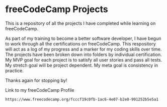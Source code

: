 # freeCodeCamp Projects

This is a repository of all the projects I have completed while learning on freeCodeCamp.

As part of my training to become a better software developer, I have begun to work through all the certifications on freeCodeCamp. This
respository will act as a log of my progress and a marker for my coding skills over time. The projects have been broken
down into folders by individual certification. My MVP goal for each project is to satisfy all user stories and pass all tests. My stretch goal will be project dependent. My meta goal is consistency in practice.

Thanks again for stopping by!

Link to my freeCodeCamp Profile
``` 
https://www.freecodecamp.org/fcccf19c0fb-1ac6-4e07-b2e0-991252b5e5a1
```
